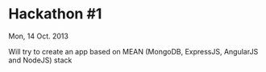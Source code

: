 Hackathon #1
==========
Mon, 14 Oct. 2013

Will try to create an app based on MEAN (MongoDB, ExpressJS, AngularJS and NodeJS) stack
